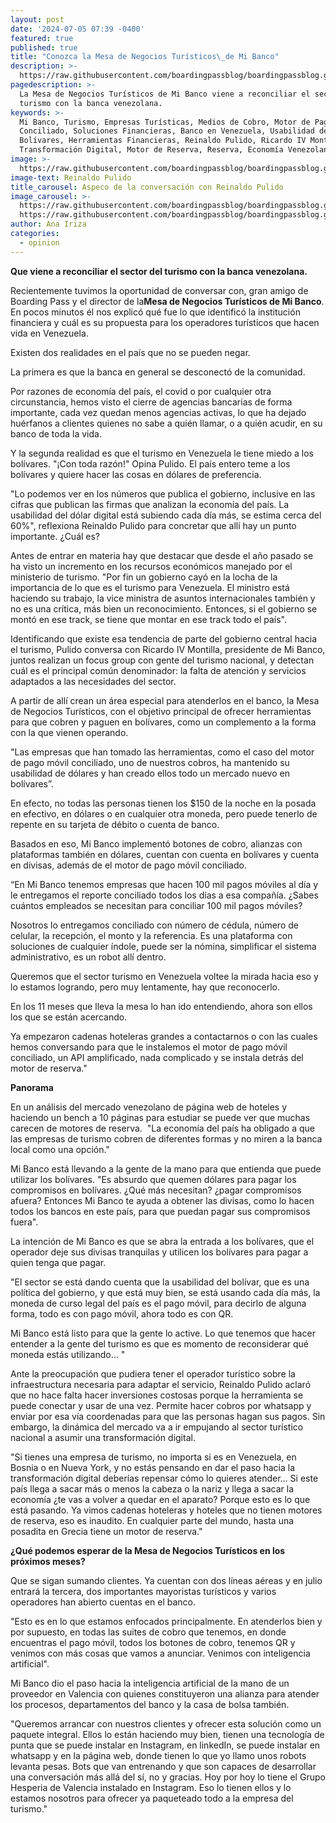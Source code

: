 ```yaml
---
layout: post
date: '2024-07-05 07:39 -0400'
featured: true
published: true
title: "Conozca la Mesa de Negocios Turísticos\_de Mi Banco"
description: >-
  https://raw.githubusercontent.com/boardingpassblog/boardingpassblog.github.io/main/assets/images/Reinaldo-Pulido-1.jpg
pagedescription: >-
  La Mesa de Negocios Turísticos de Mi Banco viene a reconciliar el sector del
  turismo con la banca venezolana.
keywords: >-
  Mi Banco, Turismo, Empresas Turísticas, Medios de Cobro, Motor de Pago Móvil
  Conciliado, Soluciones Financieras, Banco en Venezuela, Usabilidad de los
  Bolívares, Herramientas Financieras, Reinaldo Pulido, Ricardo IV Montilla,
  Transformación Digital, Motor de Reserva, Reserva, Economía Venezolana 
image: >-
  https://raw.githubusercontent.com/boardingpassblog/boardingpassblog.github.io/main/assets/images/Reinaldo-Pulido-1.jpg
image-text: Reinaldo Pulido
title_carousel: Aspeco de la conversación con Reinaldo Pulido
image_carousel: >-
  https://raw.githubusercontent.com/boardingpassblog/boardingpassblog.github.io/main/assets/images/Reinaldo-Pulido-1.jpg
  https://raw.githubusercontent.com/boardingpassblog/boardingpassblog.github.io/main/assets/images/Reinaldo-Pulido.jpg
author: Ana Iriza
categories:
  - opinion
---
```

**Que viene a reconciliar el sector del turismo con la banca venezolana.**

Recientemente tuvimos la oportunidad de conversar con, gran amigo de Boarding Pass y el director de la**Mesa de Negocios Turísticos de Mi Banco**. En pocos minutos él nos explicó qué fue lo que identificó la institución financiera y cuál es su propuesta para los operadores turísticos que hacen vida en Venezuela.

Existen dos realidades en el país que no se pueden negar. 

La primera es que la banca en general se desconectó de la comunidad. 

Por razones de economía del país, el covid o por cualquier otra circunstancia, hemos visto el cierre de agencias bancarias de forma importante, cada vez quedan menos agencias activas, lo que ha dejado huérfanos a clientes quienes no sabe a quién llamar, o a quién acudir, en su banco de toda la vida.

Y la segunda realidad es que el turismo en Venezuela le tiene miedo a los bolívares. "¡Con toda razón!" Opina Pulido. El país entero teme a los bolívares y quiere hacer las cosas en dólares de preferencia.

"Lo podemos ver en los números que publica el gobierno, inclusive en las cifras que publican las firmas que analizan la economía del país. La usabilidad del dólar digital está subiendo cada día más, se estima cerca del 60%", reflexiona Reinaldo Pulido para concretar que allí hay un punto importante. ¿Cuál es?

Antes de entrar en materia hay que destacar que desde el año pasado se ha visto un incremento en los recursos económicos manejado por el ministerio de turismo. "Por fin un gobierno cayó en la locha de la importancia de lo que es el turismo para Venezuela. El ministro está haciendo su trabajo, la vice ministra de asuntos internacionales también y no es una crítica, más bien un reconocimiento. Entonces, si el gobierno se montó en ese track, se tiene que montar en ese track todo el país".

Identificando que existe esa tendencia de parte del gobierno central hacia el turismo, Pulido conversa con Ricardo IV Montilla, presidente de Mi Banco, juntos realizan un focus group con gente del turismo nacional, y detectan cuál es el principal común denominador: la falta de atención y servicios adaptados a las necesidades del sector.

A partir de allí crean un área especial para atenderlos en el banco, la Mesa de Negocios Turísticos, con el objetivo principal de ofrecer herramientas para que cobren y paguen en bolívares, como un complemento a la forma con la que vienen operando.

"Las empresas que han tomado las herramientas, como el caso del motor de pago móvil conciliado, uno de nuestros cobros, ha mantenido su usabilidad de dólares y han creado ellos todo un mercado nuevo en bolívares”. 

En efecto, no todas las personas tienen los $150 de la noche en la posada en efectivo, en dólares o en cualquier otra moneda, pero puede tenerlo de repente en su tarjeta de débito o cuenta de banco. 

Basados en eso, Mi Banco implementó botones de cobro, alianzas con plataformas también en dólares, cuentan con cuenta en bolívares y cuenta en divisas, además de el motor de pago móvil conciliado. 

“En Mi Banco tenemos empresas que hacen 100 mil pagos móviles al día y le entregamos el reporte conciliado todos los días a esa compañía. ¿Sabes cuántos empleados se necesitan para conciliar 100 mil pagos móviles? 

Nosotros lo entregamos conciliado con número de cédula, número de celular, la recepción, el monto y la referencia. Es una plataforma con soluciones de cualquier índole, puede ser la nómina, simplificar el sistema administrativo, es un robot allí dentro.

Queremos que el sector turismo en Venezuela voltee la mirada hacia eso y lo estamos logrando, pero muy lentamente, hay que reconocerlo. 

En los 11 meses que lleva la mesa lo han ido entendiendo, ahora son ellos los que se están acercando.

Ya empezaron cadenas hoteleras grandes a contactarnos o con las cuales hemos conversando para que le instalemos el motor de pago móvil conciliado, un API amplificado, nada complicado y se instala detrás del motor de reserva."

**Panorama**

En un análisis del mercado venezolano de página web de hoteles y haciendo un bench a 10 páginas para estudiar se puede ver que muchas carecen de motores de reserva.  "La economía del país ha obligado a que las empresas de turismo cobren de diferentes formas y no miren a la banca local como una opción."

Mi Banco está llevando a la gente de la mano para que entienda que puede utilizar los bolívares. "Es absurdo que quemen dólares para pagar los compromisos en bolívares. ¿Qué más necesitan? ¿pagar compromisos afuera? Entonces Mi Banco te ayuda a obtener las divisas, como lo hacen todos los bancos en este país, para que puedan pagar sus compromisos fuera".

La intención de Mi Banco es que se abra la entrada a los bolívares, que el operador deje sus divisas tranquilas y utilicen los bolívares para pagar a quien tenga que pagar. 

"El sector se está dando cuenta que la usabilidad del bolívar, que es una política del gobierno, y que está muy bien, se está usando cada día más, la moneda de curso legal del país es el pago móvil, para decirlo de alguna forma, todo es con pago móvil, ahora todo es con QR.

Mi Banco está listo para que la gente lo active. Lo que tenemos que hacer entender a la gente del turismo es que es momento de reconsiderar qué moneda estás utilizando… "

Ante la preocupación que pudiera tener el operador turístico sobre la infraestructura necesaria para adaptar el servicio, Reinaldo Pulido aclaró que no hace falta hacer inversiones costosas porque la herramienta se puede conectar y usar de una vez. Permite hacer cobros por whatsapp y enviar por esa vía coordenadas para que las personas hagan sus pagos. Sin embargo, la dinámica del mercado va a ir empujando al sector turístico nacional a asumir una transformación digital. 

"Si tienes una empresa de turismo, no importa si es en Venezuela, en Bosnia o en Nueva York, y no estás pensando en dar el paso hacia la transformación digital deberías repensar cómo lo quieres atender... Si este país llega a sacar más o menos la cabeza o la nariz y llega a sacar la economía ¿te vas a volver a quedar en el aparato? Porque esto es lo que está pasando. Ya vimos cadenas hoteleras y hoteles que no tienen motores de reserva, eso es inaudito. En cualquier parte del mundo, hasta una posadita en Grecia tiene un motor de reserva."

**¿Qué podemos esperar de la Mesa de Negocios Turísticos en los próximos meses?**

Que se sigan sumando clientes. Ya cuentan con dos líneas aéreas y en julio entrará la tercera, dos importantes mayoristas turísticos y varios operadores han abierto cuentas en el banco.

"Esto es en lo que estamos enfocados principalmente. En atenderlos bien y por supuesto, en todas las suites de cobro que tenemos, en donde encuentras el pago móvil, todos los botones de cobro, tenemos QR y venimos con más cosas que vamos a anunciar. Venimos con inteligencia artificial". 

Mi Banco dio el paso hacia la inteligencia artificial de la mano de un proveedor en Valencia con quienes constituyeron una alianza para atender los procesos, departamentos del banco y la casa de bolsa también.

"Queremos arrancar con nuestros clientes y ofrecer esta solución como un paquete integral. Ellos lo están haciendo muy bien, tienen una tecnología de punta que se puede instalar en Instagram, en linkedIn, se puede instalar en whatsapp y en la página web, donde tienen lo que yo llamo unos robots levanta pesas. Bots que van entrenando y que son capaces de desarrollar una conversación más allá del sí, no y gracias. Hoy por hoy lo tiene el Grupo Hesperia de Valencia instalado en Instagram. Eso lo tienen ellos y lo estamos nosotros para ofrecer ya paqueteado todo a la empresa del turismo."
